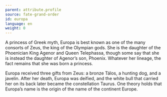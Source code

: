 ```yaml
---
parent: attribute.profile
source: fate-grand-order
id: europa
language: en
weight: 0
---
```


A princess of Greek myth, Europa is best known as one of the many consorts of Zeus, the king of the Olympian gods. She is the daughter of the Phoenician King Agenor and Queen Telephassa, though some say that she is instead the daughter of Agenor’s son, Phoenix. Whatever her lineage, the fact remains that she was born a princess.

Europa received three gifts from Zeus: a bronze Tálos, a hunting dog, and a javelin. After her death, Europa was deified, and the white bull that carried her on its back later became the constellation Taurus. One theory holds that Europa’s name is the origin of the name of the continent Europe.
